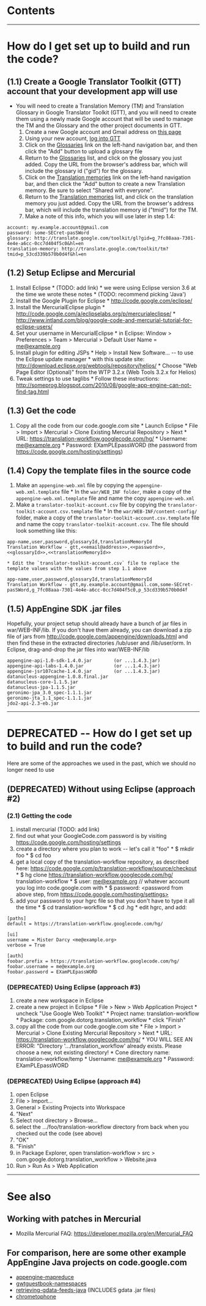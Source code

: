 # Contents #



---

# How do I get set up to build and run the code? #

## (1.1) Create a Google Translator Toolkit (GTT) account that your development app will use ##

  * You will need to create a Translation Memory (TM) and Translation Glossary in Google Translator Toolkit (GTT), and you will need to create them using a newly made Google account that will be used to manage the TM and the Glossary and the other project documents in GTT.
    1. Create a new Google account and Gmail address on [this page](https://www.google.com/accounts/SignUpWidget)
    1. Using your new account, [log into GTT](http://translate.google.com/toolkit/list)
    1. Click on the [Glossaries](http://translate.google.com/toolkit/list?hl=en#glossaries) link on the left-hand navigation bar, and then click the "Add" button to upload a glossary file
    1. Return to the [Glossaries](http://translate.google.com/toolkit/list?hl=en#glossaries) list, and click on the glossary you just added.  Copy the URL from the browser's address bar, which will include the glossary id ("gid") for the glossary.
    1. Click on the [Translation memories](http://translate.google.com/toolkit/list?hl=en#tms) link on the left-hand navigation bar, and then click the "Add" button to create a new Translation memory.  Be sure to select "Shared with everyone".
    1. Return to the [Translation memories](http://translate.google.com/toolkit/list?hl=en#tms) list, and click on the translation memory you just added.  Copy the URL from the browser's address bar, which will include the translation memory id ("tmid") for the TM.
    1. Make a note of this info, which you will use later in step 1.4:
```
account: my.example.account@gmail.com
password: some-SECret-pasSWord
glossary: http://translate.google.com/toolkit/gl?gid=g_7fc08aaa-7301-4e4e-a6cc-0cc7d404f5c0&hl=en
translation-memory: http://translate.google.com/toolkit/tm?tmid=p_53cd339b570b0d4f&hl=en
```

## (1.2) Setup Eclipse and Mercurial ##

  1. Install Eclipse
    * (TODO: add link)
    * we were using Eclipse version 3.6 at the time we wrote these notes
    * (TODO: recommend picking 'Java')
  1. Install the Google Plugin for Eclipse
    * http://code.google.com/eclipse/
  1. Install the MercurialEclipse plugin
    * http://code.google.com/a/eclipselabs.org/p/mercurialeclipse/
    * http://www.intland.com/blog/google-code-and-mercurial-tutorial-for-eclipse-users/
  1. Set your username in MercurialEclipse
    * in Eclipse: Window > Preferences > Team > Mercurial > Default User Name = me@example.org
  1. Install plugin for editing JSPs
    * Help > Install New Software...  -- to use the Eclipse update manager
    * with this update site: http://download.eclipse.org/webtools/repository/helios/
    * Choose "Web Page Editor (Optional)" from the WTP 3.2.x (Web Tools 3.2.x for Helios)
  1. Tweak settings to use taglibs
    * Follow these instructions: http://someprog.blogspot.com/2010/08/google-app-engine-can-not-find-tag.html

## (1.3) Get the code ##

  1. Copy all the code from our code.google.com site
    * Launch Eclipse
    * File > Import > Mercurial > Clone Existing Mercurial Repository > Next
    * URL: https://translation-workflow.googlecode.com/hg/
    * Username: me@example.org
    * Password: EXamPLEpassWORD (the password from https://code.google.com/hosting/settings)

## (1.4) Copy the template files in the source code ##

  1. Make an `appengine-web.xml` file by copying the `appengine-web.xml.template` file
    * In the `war/WEB_INF folder`, make a copy of the `appengine-web.xml.template` file and name the copy `appengine-web.xml`
  1. Make a `translator-toolkit-account.csv` file by copying the `translator-toolkit-account.csv.template` file
    * In the `war/WEB-INF/content-config/` folder, make a copy of the `translator-toolkit-account.csv.template` file and name the copy `translator-toolkit-account.csv`.  The file should look something like this:
```
app-name,user,password,glossaryId,translationMemoryId
Translation Workflow - gtt,<<email@address>>,<<password>>,<<glossaryId>>,<<translationMemoryId>>
```
    * Edit the `translator-toolkit-account.csv` file to replace the template values with the values from step 1.1 above
```
app-name,user,password,glossaryId,translationMemoryId
Translation Workflow - gtt,my.example.account@gmail.com,some-SECret-pasSWord,g_7fc08aaa-7301-4e4e-a6cc-0cc7d404f5c0,p_53cd339b570b0d4f
```

## (1.5) AppEngine SDK .jar files ##

Hopefully, your project setup should already have a bunch of jar files in war/WEB-INF/lib.  If you don't have them already, you can download a zip file of jars from http://code.google.com/appengine/downloads.html and then find these in the extracted directories /lub/user and /lib/user/orm.  In Eclipse, drag-and-drop the jar files into war/WEB-INF/lib
```
appengine-api-1.0-sdk-1.4.0.jar        (or ...1.4.3.jar)
appengine-api-labs-1.4.0.jar           (or ...1.4.3.jar)
appengine-jsr107cache-1.4.0.jar        (or ...1.4.3.jar)
datanucleus-appengine-1.0.8.final.jar
datanucleus-core-1.1.5.jar
datanucleus-jpa-1.1.5.jar
geronimo-jpa_3.0_spec-1.1.1.jar
geronimo-jta_1.1_spec-1.1.1.jar
jdo2-api-2.3-eb.jar
```


---

# DEPRECATED -- How do I get set up to build and run the code? #

Here are some of the approaches we used in the past, which we should no longer need to use

## (DEPRECATED) Without using Eclipse (approach #2) ##

### (2.1) Getting the code ###

  1. install mercurial (TODO: add link)
  1. find out what your GoogleCode.com password is by visiting https://code.google.com/hosting/settings
  1. create a directory where you plan to work -- let's call it "foo"
    * $ mkdir foo
    * $ cd foo
  1. get a local copy of the translation-workflow repository, as described here: https://code.google.com/p/translation-workflow/source/checkout
    * $ hg clone https://translation-workflow.googlecode.com/hg/ translation-workflow
    * $ user: <me@example.org>  // whatever account you log into code.google.com with
    * $ password: <password from above step, from https://code.google.com/hosting/settings>
  1. add your password to your hgrc file so that you don't have to type it all the time
    * $ cd translation-workflow
    * $ cd .hg
    * edit hgrc, and add:
```
[paths]
default = https://translation-workflow.googlecode.com/hg/
       
[ui]
username = Mister Darcy <me@example.org>
verbose = True
       
[auth]
foobar.prefix = https://translation-workflow.googlecode.com/hg/
foobar.username = me@example.org
foobar.password = EXamPLEpassWORD
```

### (DEPRECATED) Using Eclipse (approach #3) ###

  1. create a new workspace in Eclipse
  1. create a new project in Eclipse
    * File > New > Web Application Project
    * uncheck "Use Google Web Toolkit"
    * Project name: translation-workflow
    * Package: com.google.dotorg.translation\_workflow
    * click "Finish"
  1. copy all the code from our code.google.com site
    * File > Import > Mercurial > Clone Existing Mercurial Repository > Next
    * URL: https://translation-workflow.googlecode.com/hg/
    * YOU WILL SEE AN ERROR: "Directory '.../translation\_workflow' already exists. Please choose a new, not existing directory!
    * Cone directory name: translation-workflow/temp
    * Username: me@example.org
    * Password: EXamPLEpassWORD

### (DEPRECATED) Using Eclipse (approach #4) ###

  1. open Eclipse
  1. File > Import...
  1. General > Existing Projects into Workspace
  1. "Next"
  1. Select root directory > Browse...
  1. select the .../foo/translation-workflow directory from back when you checked out the code (see above)
  1. "OK"
  1. "Finish"
  1. in Package Explorer, open translation-workflow > src > com.google.dotorg.translation\_workflow > Website.java
  1. Run > Run As > Web Application


---

# See also #

## Working with patches in Mercurial ##
  * Mozilla Mercurial FAQ: https://developer.mozilla.org/en/Mercurial_FAQ

## For comparison, here are some other example AppEngine Java projects on code.google.com ##

  * [appengine-mapreduce](http://code.google.com/p/appengine-mapreduce/source/browse/)
  * [gwtguestbook-namespaces](http://code.google.com/p/google-app-engine-samples/source/browse/#svn%2Ftrunk%2Fgwtguestbook-namespaces)
  * [retrieving-gdata-feeds-java](http://code.google.com/p/google-app-engine-samples/source/browse/#svn%2Ftrunk%2Fretrieving-gdata-feeds-java) (INCLUDES gdata .jar files)
  * [chrometophone](http://code.google.com/p/chrometophone/source/browse/)
